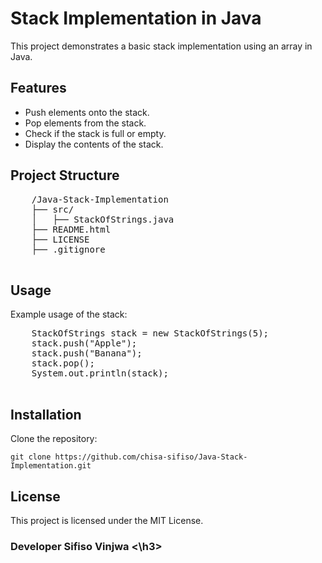 <!DOCTYPE html>
<html lang="en">
<head>
    <meta charset="UTF-8">
    <meta name="viewport" content="width=device-width, initial-scale=1.0">
    
    
<body>

  <h1>Stack Implementation in Java</h1>
    <p>This project demonstrates a basic stack implementation using an array in Java.</p>

   <h2>Features</h2>
    <ul>
        <li>Push elements onto the stack.</li>
        <li>Pop elements from the stack.</li>
        <li>Check if the stack is full or empty.</li>
        <li>Display the contents of the stack.</li>
    </ul>

   <h2>Project Structure</h2>
    <pre>
    /Java-Stack-Implementation
    ├── src/
    │   ├── StackOfStrings.java
    ├── README.html
    ├── LICENSE
    ├── .gitignore
    </pre>

   <h2>Usage</h2>
    <p>Example usage of the stack:</p>
    <pre>
    StackOfStrings stack = new StackOfStrings(5);
    stack.push("Apple");
    stack.push("Banana");
    stack.pop();
    System.out.println(stack);
    </pre>

  <h2>Installation</h2>
    <p>Clone the repository:</p>
    <pre><code>git clone https://github.com/chisa-sifiso/Java-Stack-Implementation.git</code></pre>

   <h2>License</h2>
    <p>This project is licensed under the MIT License.</p>
  <h3> Developer Sifiso Vinjwa <\h3>
</body>
</html>
